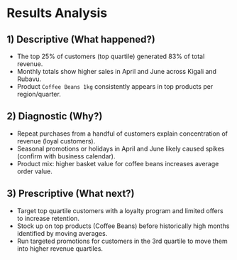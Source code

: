 # Results Analysis

## 1) Descriptive (What happened?)
- The top 25% of customers (top quartile) generated 83% of total revenue.  
- Monthly totals show higher sales in April and June across Kigali and Rubavu.  
- Product `Coffee Beans 1kg` consistently appears in top products per region/quarter.

## 2) Diagnostic (Why?)
- Repeat purchases from a handful of customers explain concentration of revenue (loyal customers).  
- Seasonal promotions or holidays in April and June likely caused spikes (confirm with business calendar).  
- Product mix: higher basket value for coffee beans increases average order value.

## 3) Prescriptive (What next?)
- Target top quartile customers with a loyalty program and limited offers to increase retention.  
- Stock up on top products (Coffee Beans) before historically high months identified by moving averages.  
- Run targeted promotions for customers in the 3rd quartile to move them into higher revenue quartiles.

